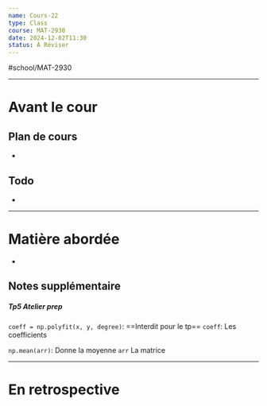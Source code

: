 ---name: Cours-22
type: Class
course: MAT-2930
date: 2024-12-02T11:30
status: À Réviser
---
#school/MAT-2930
***
# Avant le cour
## Plan de cours
- 

## Todo
- 

---
# Matière abordée

- 

## Notes supplémentaire

##### Tp5 Atelier prep
`coeff = np.polyfit(x, y, degree)`: ==Interdit pour le tp==
	`coeff`: Les coefficients

`np.mean(arr)`: Donne la moyenne
	`arr` La matrice

---
# En retrospective



